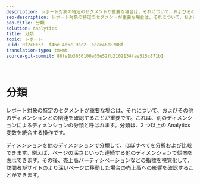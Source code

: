 ```yaml
---
description: レポート対象の特定のセグメントが重要な場合は、それについて、およびその他のディメンションとの関連を確認することが重要です。これは、別のディメンションによるディメンションの分類と呼ばれます。分類は、2 つ以上の Analytics 変数を統合する操作です。
seo-description: レポート対象の特定のセグメントが重要な場合は、それについて、およびその他のディメンションとの関連を確認することが重要です。これは、別のディメンションによるディメンションの分類と呼ばれます。分類は、2 つ以上の Analytics 変数を統合する操作です。
seo-title: 分類
solution: Analytics
title: 分類
topic: レポート
uuid: 0f2c8c37- f46e-4d6c-9ac2- eace48e8708f
translation-type: tm+mt
source-git-commit: 86fe1b3650100a05e52fb2102134fee515c871b1

---
```



# 分類

レポート対象の特定のセグメントが重要な場合は、それについて、およびその他のディメンションとの関連を確認することが重要です。これは、別のディメンションによるディメンションの分類と呼ばれます。分類は、2 つ以上の Analytics 変数を統合する操作です。

ディメンションを他のディメンションで分類して、ほぼすべてを分析および比較できます。例えば、ページの深さといった連続する他のディメンションで傾向を表示できます。その後、売上高パーティシペーションなどの指標を視覚化して、訪問者がサイトのより深いページに移動した場合の売上高への影響を確認することができます。
